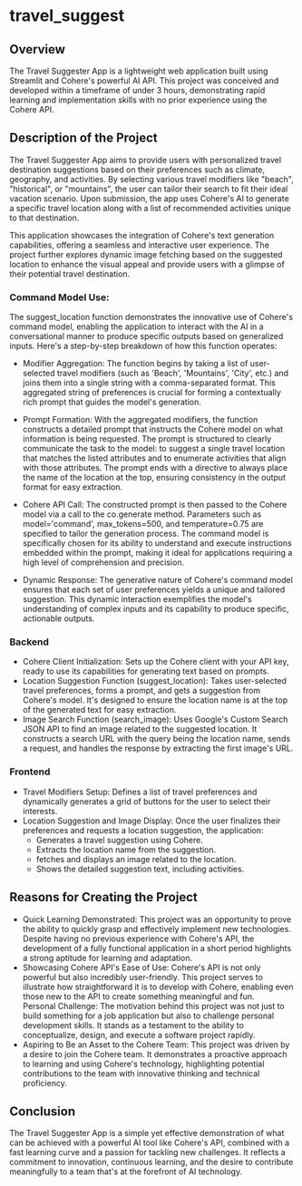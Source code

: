 # travel_suggest

## Overview
The Travel Suggester App is a lightweight web application built using Streamlit and Cohere's powerful AI API. This project was conceived and developed within a timeframe of under 3 hours, demonstrating rapid learning and implementation skills with no prior experience using the Cohere API.

## Description of the Project
The Travel Suggester App aims to provide users with personalized travel destination suggestions based on their preferences such as climate, geography, and activities. By selecting various travel modifiers like "beach", "historical", or "mountains", the user can tailor their search to fit their ideal vacation scenario. Upon submission, the app uses Cohere's AI to generate a specific travel location along with a list of recommended activities unique to that destination.

This application showcases the integration of Cohere's text generation capabilities, offering a seamless and interactive user experience. The project further explores dynamic image fetching based on the suggested location to enhance the visual appeal and provide users with a glimpse of their potential travel destination.

### Command Model Use:
The suggest_location function demonstrates the innovative use of Cohere's command model, enabling the application to interact with the AI in a conversational manner to produce specific outputs based on generalized inputs. Here's a step-by-step breakdown of how this function operates:

- Modifier Aggregation: The function begins by taking a list of user-selected travel modifiers (such as 'Beach', 'Mountains', 'City', etc.) and joins them into a single string with a comma-separated format. This aggregated string of preferences is crucial for forming a contextually rich prompt that guides the model's generation.

- Prompt Formation: With the aggregated modifiers, the function constructs a detailed prompt that instructs the Cohere model on what information is being requested. The prompt is structured to clearly communicate the task to the model: to suggest a single travel location that matches the listed attributes and to enumerate activities that align with those attributes. The prompt ends with a directive to always place the name of the location at the top, ensuring consistency in the output format for easy extraction.

- Cohere API Call: The constructed prompt is then passed to the Cohere model via a call to the co.generate method. Parameters such as model='command', max_tokens=500, and temperature=0.75 are specified to tailor the generation process. The command model is specifically chosen for its ability to understand and execute instructions embedded within the prompt, making it ideal for applications requiring a high level of comprehension and precision.

- Dynamic Response: The generative nature of Cohere's command model ensures that each set of user preferences yields a unique and tailored suggestion. This dynamic interaction exemplifies the model's understanding of complex inputs and its capability to produce specific, actionable outputs.

### Backend <br/>
- Cohere Client Initialization: Sets up the Cohere client with your API key, ready to use its capabilities for generating text based on prompts.
- Location Suggestion Function (suggest_location): Takes user-selected travel preferences, forms a prompt, and gets a suggestion from Cohere's model. It's designed to ensure the location name is at the top of the generated text for easy extraction.
- Image Search Function (search_image): Uses Google's Custom Search JSON API to find an image related to the suggested location. It constructs a search URL with the query being the location name, sends a request, and handles the response by extracting the first image's URL.
### Frontend <br/>
- Travel Modifiers Setup: Defines a list of travel preferences and dynamically generates a grid of buttons for the user to select their interests.
- Location Suggestion and Image Display: Once the user finalizes their preferences and requests a location suggestion, the application:
  -  Generates a travel suggestion using Cohere.
  -  Extracts the location name from the suggestion.
  -  fetches and displays an image related to the location.
  -  Shows the detailed suggestion text, including activities.

## Reasons for Creating the Project
- Quick Learning Demonstrated: This project was an opportunity to prove the ability to quickly grasp and effectively implement new technologies. Despite having no previous experience with Cohere's API, the development of a fully functional application in a short period highlights a strong aptitude for learning and adaptation. <br/>
- Showcasing Cohere API's Ease of Use: Cohere's API is not only powerful but also incredibly user-friendly. This project serves to illustrate how straightforward it is to develop with Cohere, enabling even those new to the API to create something meaningful and fun.<br/>
Personal Challenge: The motivation behind this project was not just to build something for a job application but also to challenge personal development skills. It stands as a testament to the ability to conceptualize, design, and execute a software project rapidly.<br/>
- Aspiring to Be an Asset to the Cohere Team: This project was driven by a desire to join the Cohere team. It demonstrates a proactive approach to learning and using Cohere's technology, highlighting potential contributions to the team with innovative thinking and technical proficiency.<br/>



## Conclusion
The Travel Suggester App is a simple yet effective demonstration of what can be achieved with a powerful AI tool like Cohere's API, combined with a fast learning curve and a passion for tackling new challenges. It reflects a commitment to innovation, continuous learning, and the desire to contribute meaningfully to a team that's at the forefront of AI technology.
